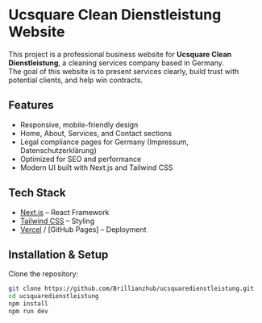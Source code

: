 # Ucsquare Clean Dienstleistung Website

This project is a professional business website for **Ucsquare Clean Dienstleistung**, a cleaning services company based in Germany.  
The goal of this website is to present services clearly, build trust with potential clients, and help win contracts.

## Features
- Responsive, mobile-friendly design
- Home, About, Services, and Contact sections
- Legal compliance pages for Germany (Impressum, Datenschutzerklärung)
- Optimized for SEO and performance
- Modern UI built with Next.js and Tailwind CSS

## Tech Stack
- [Next.js](https://nextjs.org/) – React Framework
- [Tailwind CSS](https://tailwindcss.com/) – Styling
- [Vercel](https://vercel.com/) / [GitHub Pages] – Deployment

## Installation & Setup
Clone the repository:
```bash
git clone https://github.com/Brillianzhub/ucsquaredienstleistung.git
cd ucsquaredienstleistung
npm install
npm run dev


